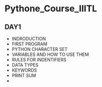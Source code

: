 # Pythone_Course_IIITL
## DAY1
- INDRODUCTION
- FIRST PROGRAM
- PYTHON CHARACTER SET
- VARIABLES AND HOW TO USE THEM
- RULES FOR INDENTIFIERS
- DATA TYPES
- KEYWORDS
- PRINT SUM
- 
